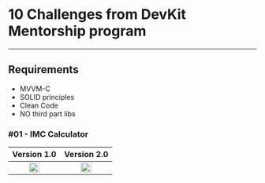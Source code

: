 # 10 Challenges from DevKit Mentorship program
---

## Requirements
- MVVM-C
- SOLID principles
- Clean Code
- NO third part libs

### #01 - IMC Calculator


| Version 1.0                                      | Version 2.0      |
| :----:                                           |   :----:          |
| <img src="https://github.com/gaspar-d/DevKit_Challenges/blob/main/Challenge/Resources/IMC_V1.gif" width="50%" /> | <img src="https://github.com/gaspar-d/DevKit_Challenges/blob/main/Challenge/Resources/IMC_V2.gif" width="50%" />                                              |



